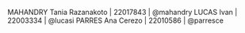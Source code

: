 MAHANDRY Tania Razanakoto | 22017843 | @mahandry
LUCAS Ivan | 22003334 | @lucasi
PARRES Ana Cerezo | 22010586 | @parresce
